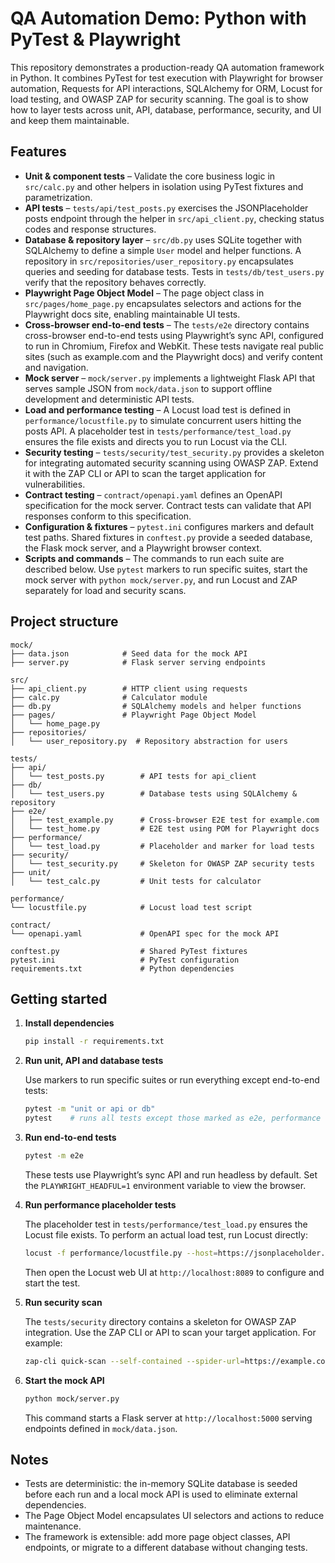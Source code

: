 # QA Automation Demo: Python with PyTest & Playwright

This repository demonstrates a production-ready QA automation framework in Python. It combines PyTest for test execution with Playwright for browser automation, Requests for API interactions, SQLAlchemy for ORM, Locust for load testing, and OWASP ZAP for security scanning. The goal is to show how to layer tests across unit, API, database, performance, security, and UI and keep them maintainable.

## Features

- **Unit & component tests** – Validate the core business logic in `src/calc.py` and other helpers in isolation using PyTest fixtures and parametrization.
- **API tests** – `tests/api/test_posts.py` exercises the JSONPlaceholder posts endpoint through the helper in `src/api_client.py`, checking status codes and response structures.
- **Database & repository layer** – `src/db.py` uses SQLite together with SQLAlchemy to define a simple `User` model and helper functions. A repository in `src/repositories/user_repository.py` encapsulates queries and seeding for database tests. Tests in `tests/db/test_users.py` verify that the repository behaves correctly.
- **Playwright Page Object Model** – The page object class in `src/pages/home_page.py` encapsulates selectors and actions for the Playwright docs site, enabling maintainable UI tests.
- **Cross-browser end-to-end tests** – The `tests/e2e` directory contains cross-browser end-to-end tests using Playwright’s sync API, configured to run in Chromium, Firefox and WebKit. These tests navigate real public sites (such as example.com and the Playwright docs) and verify content and navigation.
- **Mock server** – `mock/server.py` implements a lightweight Flask API that serves sample JSON from `mock/data.json` to support offline development and deterministic API tests.
- **Load and performance testing** – A Locust load test is defined in `performance/locustfile.py` to simulate concurrent users hitting the posts API. A placeholder test in `tests/performance/test_load.py` ensures the file exists and directs you to run Locust via the CLI.
- **Security testing** – `tests/security/test_security.py` provides a skeleton for integrating automated security scanning using OWASP ZAP. Extend it with the ZAP CLI or API to scan the target application for vulnerabilities.
- **Contract testing** – `contract/openapi.yaml` defines an OpenAPI specification for the mock server. Contract tests can validate that API responses conform to this specification.
- **Configuration & fixtures** – `pytest.ini` configures markers and default test paths. Shared fixtures in `conftest.py` provide a seeded database, the Flask mock server, and a Playwright browser context.
- **Scripts and commands** – The commands to run each suite are described below. Use `pytest` markers to run specific suites, start the mock server with `python mock/server.py`, and run Locust and ZAP separately for load and security scans.

## Project structure

```
mock/
├── data.json            # Seed data for the mock API
├── server.py            # Flask server serving endpoints

src/
├── api_client.py        # HTTP client using requests
├── calc.py              # Calculator module
├── db.py                # SQLAlchemy models and helper functions
├── pages/               # Playwright Page Object Model
│   └── home_page.py
├── repositories/
│   └── user_repository.py  # Repository abstraction for users

tests/
├── api/
│   └── test_posts.py        # API tests for api_client
├── db/
│   └── test_users.py        # Database tests using SQLAlchemy & repository
├── e2e/
│   ├── test_example.py      # Cross-browser E2E test for example.com
│   └── test_home.py         # E2E test using POM for Playwright docs
├── performance/
│   └── test_load.py         # Placeholder and marker for load tests
├── security/
│   └── test_security.py     # Skeleton for OWASP ZAP security tests
├── unit/
│   └── test_calc.py         # Unit tests for calculator

performance/
└── locustfile.py            # Locust load test script

contract/
└── openapi.yaml             # OpenAPI spec for the mock API

conftest.py                  # Shared PyTest fixtures
pytest.ini                   # PyTest configuration
requirements.txt             # Python dependencies
```

## Getting started

1. **Install dependencies**

   ```bash
   pip install -r requirements.txt
   ```

2. **Run unit, API and database tests**

   Use markers to run specific suites or run everything except end-to-end tests:

   ```bash
   pytest -m "unit or api or db"
   pytest    # runs all tests except those marked as e2e, performance or security
   ```

3. **Run end-to-end tests**

   ```bash
   pytest -m e2e
   ```

   These tests use Playwright’s sync API and run headless by default. Set the `PLAYWRIGHT_HEADFUL=1` environment variable to view the browser.

4. **Run performance placeholder tests**

   The placeholder test in `tests/performance/test_load.py` ensures the Locust file exists. To perform an actual load test, run Locust directly:

   ```bash
   locust -f performance/locustfile.py --host=https://jsonplaceholder.typicode.com
   ```

   Then open the Locust web UI at `http://localhost:8089` to configure and start the test.

5. **Run security scan**

   The `tests/security` directory contains a skeleton for OWASP ZAP integration. Use the ZAP CLI or API to scan your target application. For example:

   ```bash
   zap-cli quick-scan --self-contained --spider-url=https://example.com https://example.com
   ```

6. **Start the mock API**

   ```bash
   python mock/server.py
   ```

   This command starts a Flask server at `http://localhost:5000` serving endpoints defined in `mock/data.json`.

## Notes

- Tests are deterministic: the in-memory SQLite database is seeded before each run and a local mock API is used to eliminate external dependencies.
- The Page Object Model encapsulates UI selectors and actions to reduce maintenance.
- The framework is extensible: add more page object classes, API endpoints, or migrate to a different database without changing tests.
<!-- Minor note: added for commit message consistency -->
 

